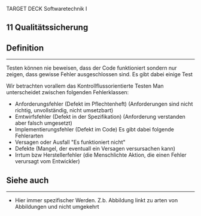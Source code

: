 
TARGET DECK
Softwaretechnik I

11 Qualitätssicherung
--
## Definition
***
Testen können nie beweisen, dass der Code funktioniert sondern nur zeigen, dass gewisse Fehler ausgeschlossen sind.
Es gibt dabei einige Test

Wir betrachten vorallem das Kontrollflussorientierte Testen
Man unterscheidet zwischen folgenden Fehlerklassen:
- Anforderungsfehler (Defekt im Pflechtenheft) (Anforderungen sind nicht richtig, unvollständig, nicht umsetzbart)
- Emtwirfsfehler (Defekt in der Spezifikation) (Anforderung verstanden aber falsch umgesetzt)
- Implementierungsfehler (Defekt im Code)
Es gibt dabei folgende Fehlerarten
- Versagen oder Ausfall "Es funktioniert nicht"
- Defekte (Mangel, der eventuall ein Versagen versursachen kann)
- Irrtum bzw Herstellerfehler (die Menschlichte Aktion, die einen Fehler verursagt vom Entwickler)
## Siehe auch
***
* Hier immer spezifischer Werden. Z.b. Abbildung linkt zu arten von Abbildungen und nicht umgekehrt